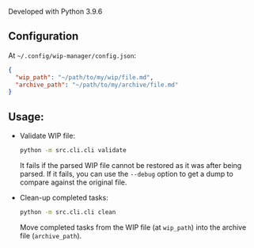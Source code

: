 Developed with Python 3.9.6

## Configuration

At `~/.config/wip-manager/config.json`:

```json
{
  "wip_path": "~/path/to/my/wip/file.md",
  "archive_path": "~/path/to/my/archive/file.md"
}
```

## Usage:

* Validate WIP file:

  ```bash
  python -m src.cli.cli validate
  ```

  It fails if the parsed WIP file cannot be restored as it was after being parsed.
  If it fails, you can use the `--debug` option to get a dump to compare against the original file.

* Clean-up completed tasks:

  ```bash
  python -m src.cli.cli clean
  ```

  Move completed tasks from the WIP file (at `wip_path`) into the archive file (`archive_path`).
